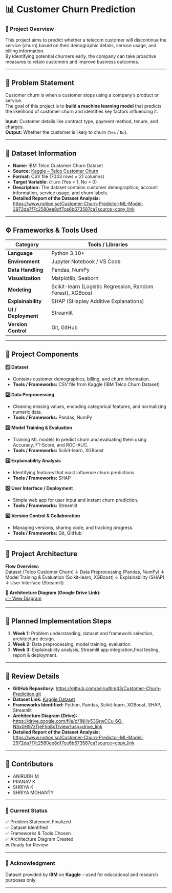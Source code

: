 # 📊 Customer Churn Prediction  

### 🧠 Project Overview  
This project aims to predict whether a telecom customer will discontinue the service (churn) based on their demographic details, service usage, and billing information.  
By identifying potential churners early, the company can take proactive measures to retain customers and improve business outcomes.  

---

## 🧾 Problem Statement  
Customer churn is when a customer stops using a company’s product or service.  
The goal of this project is to **build a machine learning model** that predicts the likelihood of customer churn and identifies key factors influencing it.

**Input:** Customer details like contract type, payment method, tenure, and charges.  
**Output:** Whether the customer is likely to churn (`Yes` / `No`).

---

## 📂 Dataset Information  
- **Name:** IBM Telco Customer Churn Dataset  
- **Source:** [Kaggle – Telco Customer Churn](https://www.kaggle.com/blastchar/telco-customer-churn)  
- **Format:** CSV file (7043 rows × 21 columns)  
- **Target Variable:** `Churn` (Yes = 1, No = 0)  
- **Description:** The dataset contains customer demographics, account information, service usage, and churn labels.
- **Detailed Report of the Dataset Analysis:** https://www.notion.so/Customer-Churn-Predictor-ML-Model-2972da7f7c2580ee8df7ce6b673587ca?source=copy_link

---

## ⚙️ Frameworks & Tools Used  
| Category | Tools / Libraries |
|-----------|-------------------|
| **Language** | Python 3.10+ |
| **Environment** | Jupyter Notebook / VS Code |
| **Data Handling** | Pandas, NumPy |
| **Visualization** | Matplotlib, Seaborn |
| **Modeling** | Scikit-learn (Logistic Regression, Random Forest), XGBoost |
| **Explainability** | SHAP (SHapley Additive Explanations) |
| **UI / Deployment** | Streamlit |
| **Version Control** | Git, GitHub |

---

## 🧩 Project Components

**1️⃣ Dataset**  
- Contains customer demographics, billing, and churn information.  
- **Tools / Frameworks:** CSV file from Kaggle (IBM Telco Churn Dataset)

**2️⃣ Data Preprocessing**  
- Cleaning missing values, encoding categorical features, and normalizing numeric data.  
- **Tools / Frameworks:** Pandas, NumPy  

**3️⃣ Model Training & Evaluation**  
- Training ML models to predict churn and evaluating them using Accuracy, F1-Score, and ROC-AUC.  
- **Tools / Frameworks:** Scikit-learn, XGBoost  

**4️⃣ Explainability Analysis**  
- Identifying features that most influence churn predictions.  
- **Tools / Frameworks:** SHAP  

**5️⃣ User Interface / Deployment**  
- Simple web app for user input and instant churn prediction.  
- **Tools / Frameworks:** Streamlit  

**6️⃣ Version Control & Collaboration**  
- Managing versions, sharing code, and tracking progress.  
- **Tools / Frameworks:** Git, GitHub  

---

## 🧱 Project Architecture  
**Flow Overview:**  
Dataset (Telco Customer Churn)
↓
Data Preprocessing (Pandas, NumPy)
↓
Model Training & Evaluation (Scikit-learn, XGBoost)
↓
Explainability (SHAP)
↓
User Interface (Streamlit)



📁 **Architecture Diagram (Google Drive Link):**  
[👉 View Diagram](https://drive.google.com/file/d/1NHy53GrwCCu_6Q-NSx0H97zTjeFhq8oT/view?usp=drive_link)

---

## 🚀 Planned Implementation Steps  
1. **Week 1:** Problem understanding, dataset and framework selection, architecture design.  
2. **Week 2:** Data preprocessing, model training, evaluation.  
3. **Week 3:** Explainability analysis, Streamlit app integration,final testing, report & deployment.

---

## 🔗 Review Details  
- **GitHub Repository:** https://github.com/anirudhm43/Customer-Churn-Prediction.git 
- **Dataset Link:** [Kaggle Dataset](https://www.kaggle.com/blastchar/telco-customer-churn)  
- **Frameworks Identified:** Python, Pandas, Scikit-learn, XGBoost, SHAP, Streamlit  
- **Architecture Diagram (Drive):** https://drive.google.com/file/d/1NHy53GrwCCu_6Q-NSx0H97zTjeFhq8oT/view?usp=drive_link
- **Detailed Report of the Dataset Analysis:** https://www.notion.so/Customer-Churn-Predictor-ML-Model-2972da7f7c2580ee8df7ce6b673587ca?source=copy_link


---

## 👥 Contributors  
- ANIRUDH M
- PRANAV K
- SHRIYA K
- SHRIYA MOHANTY

---

### 🏁 Current Status  
✅ Problem Statement Finalized  
✅ Dataset Identified  
✅ Frameworks & Tools Chosen  
✅ Architecture Diagram Created  
🔜 Ready for Review  

---

### 🌟 Acknowledgment  
Dataset provided by **IBM** on **Kaggle** – used for educational and research purposes only.

---

